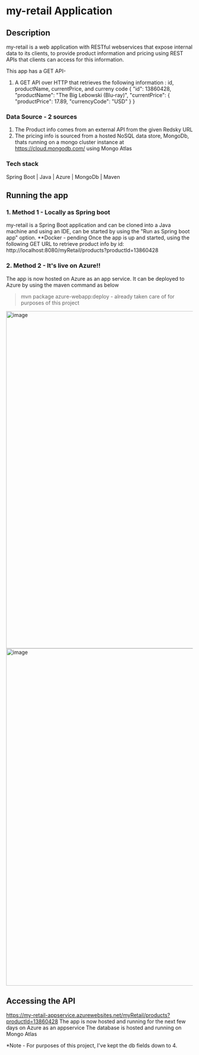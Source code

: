 # my-retail Application

## Description
my-retail is a web application with RESTful webservices that expose internal data to its clients, to provide product information and pricing using REST APIs that clients can access for this information.


This app has a GET API- 
1. A GET API over HTTP that retrieves the following information : id, productName, currentPrice, and curreny code
    {
        "id": 13860428,
        "productName": "The Big Lebowski (Blu-ray)",
        "currentPrice": {
            "productPrice": 17.89,
            "currencyCode": "USD"
        }
    }
    

### Data Source - 2 sources
1. The Product info comes from an external API from the given Redsky URL
2. The pricing info is sourced from a hosted NoSQL data store, MongoDb, thats running on a mongo cluster instance at https://cloud.mongodb.com/ using Mongo Atlas

### Tech stack
Spring Boot | 
Java |
Azure |
MongoDb |
Maven

## Running the app
### 1. Method 1 - Locally as Spring boot
my-retail is a Spring Boot application and can be cloned into a Java machine and using an IDE, can be started by using the "Run as Spring boot app" option.
**Docker - pending
Once the app is up and started, using the following GET URL to retrieve product info by id:
http://localhost:8080/myRetail/products?productId=13860428

### 2. Method 2 - It's live on Azure!!
The app is now hosted on Azure as an app service. It can be deployed to Azure by using the maven command as below
>mvn package azure-webapp:deploy - already taken care of for purposes of this project
<img width="911" alt="image" src="https://user-images.githubusercontent.com/9792815/187345084-23563b3d-fe53-4e06-97e1-c7ba16202172.png">
<img width="911" alt="image" src="https://user-images.githubusercontent.com/9792815/187765519-57887540-bb68-410d-b8d4-02df9340cddf.png">



## Accessing the API
https://my-retail-appservice.azurewebsites.net/myRetail/products?productId=13860428
The app is now hosted and running for the next few days on Azure as an appservice
The database is hosted and running on Mongo Atlas


*Note - For purposes of this project, I've kept the db fields down to 4.






